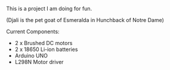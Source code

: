 This is a project I am doing for fun.

(Djali is the pet goat of Esmeralda in Hunchback of Notre Dame)

Current Components:
- 2 x Brushed DC motors
- 2 x 18650 Li-ion batteries
- Arduino UNO
- L298N Motor driver